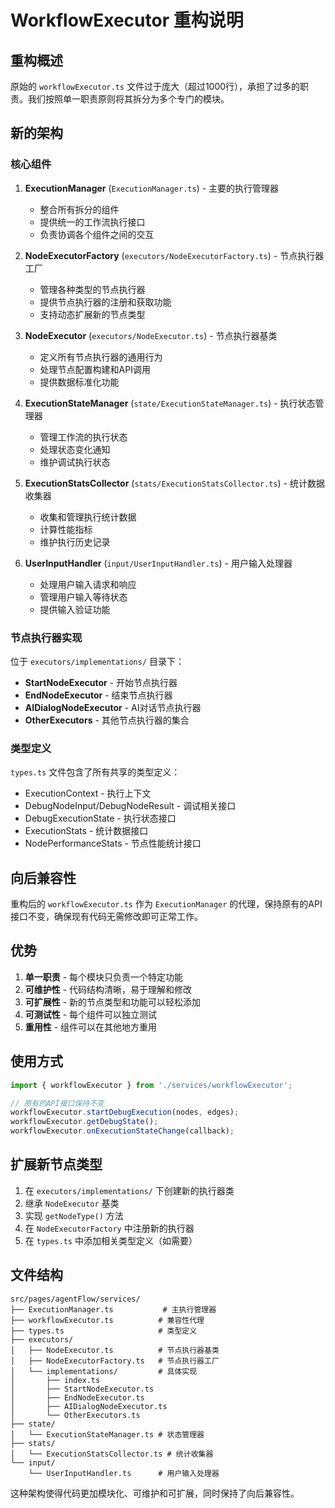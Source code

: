 # WorkflowExecutor 重构说明

## 重构概述

原始的 `workflowExecutor.ts` 文件过于庞大（超过1000行），承担了过多的职责。我们按照单一职责原则将其拆分为多个专门的模块。

## 新的架构

### 核心组件

1. **ExecutionManager** (`ExecutionManager.ts`) - 主要的执行管理器
   - 整合所有拆分的组件
   - 提供统一的工作流执行接口
   - 负责协调各个组件之间的交互

2. **NodeExecutorFactory** (`executors/NodeExecutorFactory.ts`) - 节点执行器工厂
   - 管理各种类型的节点执行器
   - 提供节点执行器的注册和获取功能
   - 支持动态扩展新的节点类型

3. **NodeExecutor** (`executors/NodeExecutor.ts`) - 节点执行器基类
   - 定义所有节点执行器的通用行为
   - 处理节点配置构建和API调用
   - 提供数据标准化功能

4. **ExecutionStateManager** (`state/ExecutionStateManager.ts`) - 执行状态管理器
   - 管理工作流的执行状态
   - 处理状态变化通知
   - 维护调试执行状态

5. **ExecutionStatsCollector** (`stats/ExecutionStatsCollector.ts`) - 统计数据收集器
   - 收集和管理执行统计数据
   - 计算性能指标
   - 维护执行历史记录

6. **UserInputHandler** (`input/UserInputHandler.ts`) - 用户输入处理器
   - 处理用户输入请求和响应
   - 管理用户输入等待状态
   - 提供输入验证功能

### 节点执行器实现

位于 `executors/implementations/` 目录下：

- **StartNodeExecutor** - 开始节点执行器
- **EndNodeExecutor** - 结束节点执行器  
- **AIDialogNodeExecutor** - AI对话节点执行器
- **OtherExecutors** - 其他节点执行器的集合

### 类型定义

`types.ts` 文件包含了所有共享的类型定义：
- ExecutionContext - 执行上下文
- DebugNodeInput/DebugNodeResult - 调试相关接口
- DebugExecutionState - 执行状态接口
- ExecutionStats - 统计数据接口
- NodePerformanceStats - 节点性能统计接口

## 向后兼容性

重构后的 `workflowExecutor.ts` 作为 `ExecutionManager` 的代理，保持原有的API接口不变，确保现有代码无需修改即可正常工作。

## 优势

1. **单一职责** - 每个模块只负责一个特定功能
2. **可维护性** - 代码结构清晰，易于理解和修改
3. **可扩展性** - 新的节点类型和功能可以轻松添加
4. **可测试性** - 每个组件可以独立测试
5. **重用性** - 组件可以在其他地方重用

## 使用方式

```typescript
import { workflowExecutor } from './services/workflowExecutor';

// 原有的API接口保持不变
workflowExecutor.startDebugExecution(nodes, edges);
workflowExecutor.getDebugState();
workflowExecutor.onExecutionStateChange(callback);
```

## 扩展新节点类型

1. 在 `executors/implementations/` 下创建新的执行器类
2. 继承 `NodeExecutor` 基类
3. 实现 `getNodeType()` 方法
4. 在 `NodeExecutorFactory` 中注册新的执行器
5. 在 `types.ts` 中添加相关类型定义（如需要）

## 文件结构

```
src/pages/agentFlow/services/
├── ExecutionManager.ts           # 主执行管理器
├── workflowExecutor.ts          # 兼容性代理
├── types.ts                     # 类型定义
├── executors/
│   ├── NodeExecutor.ts          # 节点执行器基类
│   ├── NodeExecutorFactory.ts   # 节点执行器工厂
│   └── implementations/         # 具体实现
│       ├── index.ts
│       ├── StartNodeExecutor.ts
│       ├── EndNodeExecutor.ts
│       ├── AIDialogNodeExecutor.ts
│       └── OtherExecutors.ts
├── state/
│   └── ExecutionStateManager.ts # 状态管理器
├── stats/
│   └── ExecutionStatsCollector.ts # 统计收集器
└── input/
    └── UserInputHandler.ts      # 用户输入处理器
```

这种架构使得代码更加模块化、可维护和可扩展，同时保持了向后兼容性。
